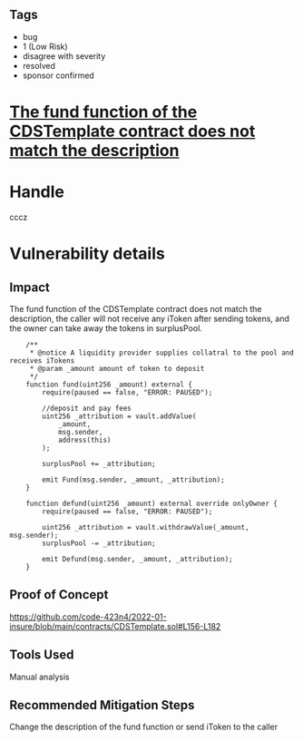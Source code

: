 ## Tags

- bug
- 1 (Low Risk)
- disagree with severity
- resolved
- sponsor confirmed

# [The fund function of the CDSTemplate contract does not match the description](https://github.com/code-423n4/2022-01-insure-findings/issues/161) 

# Handle

cccz


# Vulnerability details

## Impact

The fund function of the CDSTemplate contract does not match the description, the caller will not receive any iToken after sending tokens, and the owner can take away the tokens in surplusPool.

```
    /**
     * @notice A liquidity provider supplies collatral to the pool and receives iTokens
     * @param _amount amount of token to deposit
     */
    function fund(uint256 _amount) external {
        require(paused == false, "ERROR: PAUSED");

        //deposit and pay fees
        uint256 _attribution = vault.addValue(
            _amount,
            msg.sender,
            address(this)
        );

        surplusPool += _attribution;

        emit Fund(msg.sender, _amount, _attribution);
    }

    function defund(uint256 _amount) external override onlyOwner {
        require(paused == false, "ERROR: PAUSED");

        uint256 _attribution = vault.withdrawValue(_amount, msg.sender);
        surplusPool -= _attribution;

        emit Defund(msg.sender, _amount, _attribution);
    }
```

## Proof of Concept

https://github.com/code-423n4/2022-01-insure/blob/main/contracts/CDSTemplate.sol#L156-L182

## Tools Used

Manual analysis

## Recommended Mitigation Steps

Change the description of the fund function or send iToken to the caller

